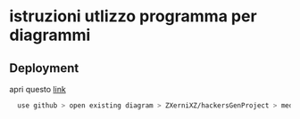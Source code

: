 
# istruzioni utlizzo programma per diagrammi




## Deployment

apri questo [link](https://app.diagrams.net/)

```bash
  use github > open existing diagram > ZXerniXZ/hackersGenProject > media > file .drawio
```

